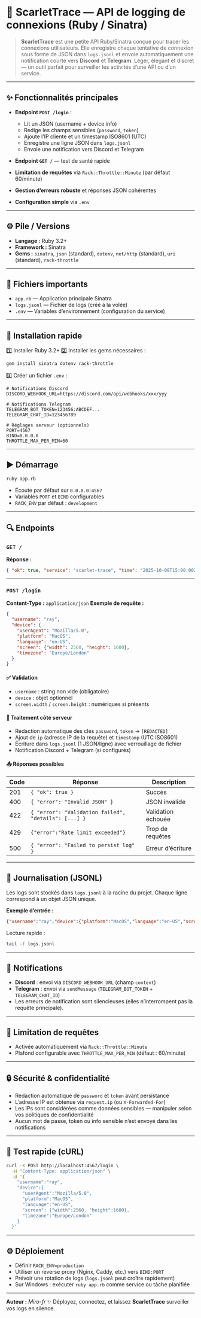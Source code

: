 # 🔴 ScarletTrace — API de logging de connexions (Ruby / Sinatra)

> **ScarletTrace** est une petite API Ruby/Sinatra conçue pour tracer les connexions utilisateurs.
> Elle enregistre chaque tentative de connexion sous forme de JSON dans `logs.jsonl`
> et envoie automatiquement une notification courte vers **Discord** et **Telegram**.
> Léger, élégant et discret — un outil parfait pour surveiller les activités d’une API ou d’un service.

---

## ✨ Fonctionnalités principales

* **Endpoint `POST /login`** :

  * Lit un JSON (username + device info)
  * Redige les champs sensibles (`password`, `token`)
  * Ajoute l’IP cliente et un timestamp ISO8601 (UTC)
  * Enregistre une ligne JSON dans `logs.jsonl`
  * Envoie une notification vers Discord et Telegram
* **Endpoint `GET /`** — test de santé rapide
* **Limitation de requêtes** via `Rack::Throttle::Minute` (par défaut 60/minute)
* **Gestion d’erreurs robuste** et réponses JSON cohérentes
* **Configuration simple** via `.env`

---

## ⚙️ Pile / Versions

* **Langage :** Ruby 3.2+
* **Framework :** Sinatra
* **Gems :** `sinatra`, `json` (standard), `dotenv`, `net/http` (standard), `uri` (standard), `rack-throttle`

---

## 📁 Fichiers importants

* `app.rb` — Application principale Sinatra
* `logs.jsonl` — Fichier de logs (créé à la volée)
* `.env` — Variables d’environnement (configuration du service)

---

## 🚀 Installation rapide

1️⃣ Installer Ruby 3.2+
2️⃣ Installer les gems nécessaires :

```bash
gem install sinatra dotenv rack-throttle
```

3️⃣ Créer un fichier `.env` :

```dotenv
# Notifications Discord
DISCORD_WEBHOOK_URL=https://discord.com/api/webhooks/xxx/yyy

# Notifications Telegram
TELEGRAM_BOT_TOKEN=123456:ABCDEF...
TELEGRAM_CHAT_ID=123456789

# Réglages serveur (optionnels)
PORT=4567
BIND=0.0.0.0
THROTTLE_MAX_PER_MIN=60
```

---

## ▶️ Démarrage

```bash
ruby app.rb
```

* Écoute par défaut sur `0.0.0.0:4567`
* Variables `PORT` et `BIND` configurables
* `RACK_ENV` par défaut : `development`

---

## 🔍 Endpoints

### `GET /`

**Réponse :**

```json
{ "ok": true, "service": "scarlet-trace", "time": "2025-10-08T15:00:00Z" }
```

---

### `POST /login`

**Content-Type :** `application/json`
**Exemple de requête :**

```json
{
  "username": "ray",
  "device": {
    "userAgent": "Mozilla/5.0",
    "platform": "MacOS",
    "language": "en-US",
    "screen": {"width": 2560, "height": 1600},
    "timezone": "Europe/London"
  }
}
```

#### ✅ Validation

* `username` : string non vide (obligatoire)
* `device` : objet optionnel
* `screen.width` / `screen.height` : numériques si présents

#### 🔧 Traitement côté serveur

* Redaction automatique des clés `password`, `token` → `[REDACTED]`
* Ajout de `ip` (adresse IP de la requête) et `timestamp` (UTC ISO8601)
* Écriture dans `logs.jsonl` (1 JSON/ligne) avec verrouillage de fichier
* Notification Discord + Telegram (si configurés)

#### 📤 Réponses possibles

| Code | Réponse                                              | Description        |
| ---- | ---------------------------------------------------- | ------------------ |
| 201  | `{ "ok": true }`                                     | Succès             |
| 400  | `{ "error": "Invalid JSON" }`                        | JSON invalide      |
| 422  | `{ "error": "Validation failed", "details": [...] }` | Validation échouée |
| 429  | `{"error":"Rate limit exceeded"}`                    | Trop de requêtes   |
| 500  | `{ "error": "Failed to persist log" }`               | Erreur d’écriture  |

---

## 🧾 Journalisation (JSONL)

Les logs sont stockés dans `logs.jsonl` à la racine du projet.
Chaque ligne correspond à un objet JSON unique.

**Exemple d’entrée :**

```json
{"username":"ray","device":{"platform":"MacOS","language":"en-US","screen":{"width":2560,"height":1600}},"ip":"84.12.33.5","timestamp":"2025-10-08T15:00:00Z"}
```

Lecture rapide :

```bash
tail -f logs.jsonl
```

---

## 🔔 Notifications

* **Discord** : envoi via `DISCORD_WEBHOOK_URL` (champ `content`)
* **Telegram** : envoi via `sendMessage` (`TELEGRAM_BOT_TOKEN` + `TELEGRAM_CHAT_ID`)
* Les erreurs de notification sont silencieuses (elles n’interrompent pas la requête principale).

---

## 🧱 Limitation de requêtes

* Activée automatiquement via `Rack::Throttle::Minute`
* Plafond configurable avec `THROTTLE_MAX_PER_MIN` (défaut : 60/minute)

---

## 🔒 Sécurité & confidentialité

* Redaction automatique de `password` et `token` avant persistance
* L’adresse IP est obtenue via `request.ip` (ou `X-Forwarded-For`)
* Les IPs sont considérées comme données sensibles — manipuler selon vos politiques de confidentialité
* Aucun mot de passe, token ou info sensible n’est envoyé dans les notifications

---

## 🧪 Test rapide (cURL)

```bash
curl -X POST http://localhost:4567/login \
  -H "Content-Type: application/json" \
  -d '{
    "username":"ray",
    "device":{
      "userAgent":"Mozilla/5.0",
      "platform":"MacOS",
      "language":"en-US",
      "screen": {"width":2560, "height":1600},
      "timezone":"Europe/London"
    }
  }'
```

---

## ⚙️ Déploiement

* Définir `RACK_ENV=production`
* Utiliser un reverse proxy (Nginx, Caddy, etc.) vers `BIND:PORT`
* Prévoir une rotation de logs (`logs.jsonl` peut croître rapidement)
* Sur Windows : exécuter `ruby app.rb` comme service ou tâche planifiée

---

**Auteur :** *Miro-fr* ✨
Déployez, connectez, et laissez **ScarletTrace** surveiller vos logs en silence.



